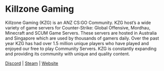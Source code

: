 # Killzone Gaming

Killzone Gaming (KZG) is an ANZ CS:GO Community. KZG host’s a wide variety of game servers for Counter-Strike: Global Offensive, Mordhau, Minecraft and SCUM Game Servers. These servers are hosted in Australia and Singapore which are used by thousands of gamers daily. Over the past year KZG has had over 1.5 million unique players who have played and enjoyed our free to play Community Servers. KZG is constantly expanding and providing its community with unique and quality content.

[Discord](https://kzg.gg/Discord) | [Steam](https://kzg.gg/steam) | [Website](Website)
